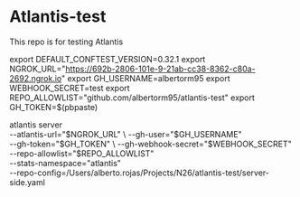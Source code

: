 # Atlantis-test

This repo is for testing Atlantis

export DEFAULT_CONFTEST_VERSION=0.32.1
export NGROK_URL="https://692b-2806-101e-9-21ab-cc38-8362-c80a-2692.ngrok.io"
export GH_USERNAME=albertorm95
export WEBHOOK_SECRET=test
export REPO_ALLOWLIST="github.com/albertorm95/atlantis-test"
export GH_TOKEN=$(pbpaste)

atlantis server \
--atlantis-url="$NGROK_URL" \
--gh-user="$GH_USERNAME" \
--gh-token="$GH_TOKEN" \
--gh-webhook-secret="$WEBHOOK_SECRET" \
--repo-allowlist="$REPO_ALLOWLIST" \
--stats-namespace="atlantis" \
--repo-config=/Users/alberto.rojas/Projects/N26/atlantis-test/server-side.yaml
